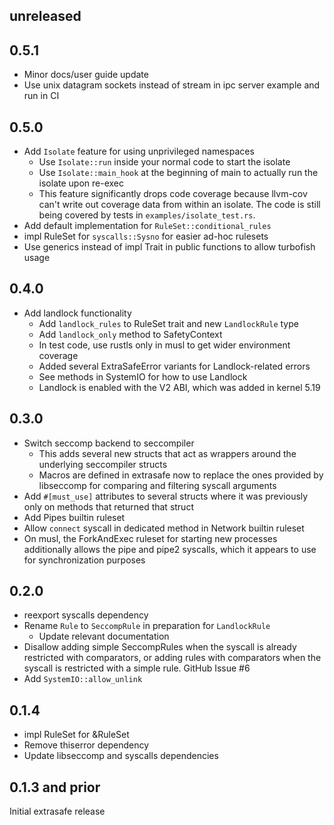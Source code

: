unreleased
----------

0.5.1
-----
- Minor docs/user guide update
- Use unix datagram sockets instead of stream in ipc server example and run in CI

0.5.0
-----
- Add `Isolate` feature for using unprivileged namespaces
  - Use `Isolate::run` inside your normal code to start the isolate
  - Use `Isolate::main_hook` at the beginning of main to actually run the isolate upon re-exec
  - This feature significantly drops code coverage because llvm-cov can't write
    out coverage data from within an isolate. The code is still being covered
    by tests in `examples/isolate_test.rs`.
- Add default implementation for `RuleSet::conditional_rules`
- impl RuleSet for `syscalls::Sysno` for easier ad-hoc rulesets
- Use generics instead of impl Trait in public functions to allow turbofish usage

0.4.0
-----
- Add landlock functionality
  - Add `landlock_rules` to RuleSet trait and new `LandlockRule` type
  - Add `landlock_only` method to SafetyContext
  - In test code, use rustls only in musl to get wider environment coverage
  - Added several ExtraSafeError variants for Landlock-related errors
  - See methods in SystemIO for how to use Landlock
  - Landlock is enabled with the V2 ABI, which was added in kernel 5.19

0.3.0
-----
- Switch seccomp backend to seccompiler
  - This adds several new structs that act as wrappers around the underlying
    seccompiler structs
  - Macros are defined in extrasafe now to replace the ones provided by
    libseccomp for comparing and filtering syscall arguments
- Add `#[must_use]` attributes to several structs where it was previously only
  on methods that returned that struct
- Add Pipes builtin ruleset
- Allow `connect` syscall in dedicated method in Network builtin ruleset
- On musl, the ForkAndExec ruleset for starting new processes additionally
  allows the pipe and pipe2 syscalls, which it appears to use for
  synchronization purposes

0.2.0
-----
- reexport syscalls dependency
- Rename `Rule` to `SeccompRule` in preparation for `LandlockRule`
    - Update relevant documentation
- Disallow adding simple SeccompRules when the syscall is already restricted
  with comparators, or adding rules with comparators when the syscall is
  restricted with a simple rule. GitHub Issue #6
- Add `SystemIO::allow_unlink`

0.1.4
-----
- impl RuleSet for &RuleSet
- Remove thiserror dependency
- Update libseccomp and syscalls dependencies

0.1.3 and prior
----
Initial extrasafe release
